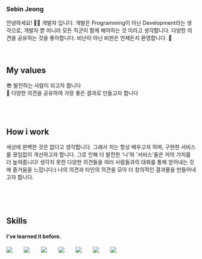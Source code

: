 ### Sebin Jeong

안녕하세요! 🙋‍♂️ 개발자 입니다. 개발은 Programming이 아닌 Development라는 생각으로, 개발자 뿐 아니라 모든 직군이 함께 해야하는 것 이라고 생각합니다.
다양한 의견을 공유하는 것을 좋아합니다. 비난이 아닌 비판은 언제든지 환영합니다. 🥰
<br />
<br />
<br />

## My values

😎 발전하는 사람이 되고자 합니다<br />
🦻 다양한 의견을 공유하여 가장 좋은 결과로 만들고자 합니다<br />
<br />
<br />
<br />

## How i work

세상에 완벽한 것은 없다고 생각합니다. 그래서 저는 항상 배우고자 하며, 구현한 서비스를 끊임없이 개선하고자 합니다.
그로 인해 더 발전한 '나'와 '서비스'들은 저의 가치를 더 높여줍니다!
생각치 못한 다양한 의견들을 여러 사람들과의 대화를 통해 얻어내는 것에 즐거움을 느낍니다:) 나의 의견과 타인의 의견을 모아 더 창의적인 결과물을 만들어내고자 합니다.

<br />
<br />
<br />

## Skills

#### I've learned it before.

<div style="display:flex;gap:30px;flex-wrap:wrap;">
  <img src="https://img.shields.io/badge/js-F7DF1E?style=for-the-badge&logo=javascript&logoColor=black">
  <img src="https://img.shields.io/badge/express-000000?style=for-the-badge&logo=express&logoColor=white">
  <img src="https://img.shields.io/badge/MySQL-4479A1?style=for-the-badge&logo=mysql&logoColor=white">
   <img src="https://img.shields.io/badge/Android-3DDC84?style=for-the-badge&logo=android&logoColor=white">
  <img src="https://img.shields.io/badge/Java-007396?style=for-the-badge&logo=Java&logoColor=white">
  <img src="https://img.shields.io/badge/Kotlin-7F52FF?style=for-the-badge&logo=Kotlin&logoColor=white">
  <img src="https://img.shields.io/badge/AWS-232F3E?style=for-the-badge&logo=amazonaws&logoColor=white">
</div>
<br />
<br />
<br />
